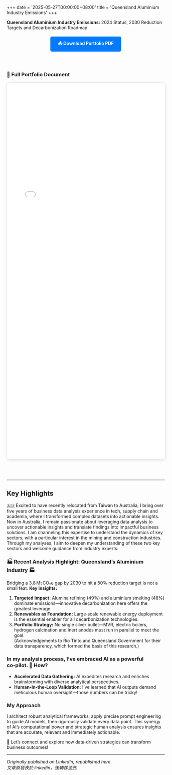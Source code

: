 +++
date = '2025-05-27T00:00:00+08:00'
title = 'Queensland Aluminium Industry Emissions'
+++

**Queensland Aluminium Industry Emissions:** 2024 Status, 2030 Reduction Targets and Decarbonization Roadmap

<div style="text-align: center; margin: 20px 0;">
    <a href="Queensland Aluminium Industry Emissions.pdf" download class="download-button" style="display: inline-block; padding: 12px 24px; background-color: #007bff; color: white; text-decoration: none; border-radius: 5px; font-weight: bold; transition: background-color 0.3s;">
        📥 Download Portfolio PDF
    </a>
</div>

<style>
.download-button:hover {
    background-color: #0056b3 !important;
}

.pdf-container {
    width: 100%;
    max-width: 900px;
    margin: 0 auto;
    padding: 20px 0;
}

.pdf-embed {
    width: 100%;
    height: 1200px;
    border: 1px solid #ddd;
    border-radius: 8px;
    box-shadow: 0 2px 10px rgba(0,0,0,0.1);
    margin-bottom: 30px;
}

.pdf-page-image {
    width: 100%;
    margin-bottom: 20px;
    border: 1px solid #e0e0e0;
    border-radius: 8px;
    box-shadow: 0 2px 8px rgba(0,0,0,0.08);
}

@media (max-width: 768px) {
    .pdf-embed {
        height: 600px;
    }
}
</style>

<div class="pdf-container">

### 📄 Full Portfolio Document

<!-- Option 1: Using iframe embed (works if PDF is in static folder) -->
<iframe src="Queensland Aluminium Industry Emissions.pdf" class="pdf-embed" type="application/pdf">
    <p>Your browser doesn't support PDF viewing. Please <a href="Queensland Aluminium Industry Emissions.pdf">download the PDF</a> to view it.</p>
</iframe>

<!-- Option 2: Using Google Docs Viewer (replace URL with your actual PDF URL) -->
<!--
<iframe src="https://docs.google.com/viewer?url=https://yourwebsite.com/path/to/CHLee_Portfolio.pdf&embedded=true" class="pdf-embed" frameborder="0"></iframe>
-->

<!-- Option 3: Display as images (if you convert PDF pages to images) -->
<!--
### Portfolio Pages

<img src="/images/portfolio/page1.jpg" alt="Portfolio Page 1" class="pdf-page-image" />
<img src="/images/portfolio/page2.jpg" alt="Portfolio Page 2" class="pdf-page-image" />
<img src="/images/portfolio/page3.jpg" alt="Portfolio Page 3" class="pdf-page-image" />
<img src="/images/portfolio/page4.jpg" alt="Portfolio Page 4" class="pdf-page-image" />
<img src="/images/portfolio/page5.jpg" alt="Portfolio Page 5" class="pdf-page-image" />
<img src="/images/portfolio/page6.jpg" alt="Portfolio Page 6" class="pdf-page-image" />
-->

</div>

---

## Key Highlights

🇦🇺 Excited to have recently relocated from Taiwan to Australia, I bring over five years of business data analysis experience in tech, supply chain and academia, where I transformed complex datasets into actionable insights. Now in Australia, I remain passionate about leveraging data analysis to uncover actionable insights and translate findings into impactful business solutions. I am channeling this expertise to understand the dynamics of key sectors, with a particular interest in the mining and construction industries. Through my analyses, I aim to deepen my understanding of these two key sectors and welcome guidance from industry experts.

### 🏭 Recent Analysis Highlight: Queensland’s Aluminium Industry 🏭
Bridging a 3.8 Mt CO₂e gap by 2030 to hit a 50% reduction target is not a small feat. 
**Key insights:**
 1. **Targeted Impact:** Alumina refining (49%) and aluminium smelting (48%) dominate emissions—innovative decarbonization here offers the greatest leverage.
 2. **Renewables as Foundation:** Large‑scale renewable energy deployment is the essential enabler for all decarbonization technologies.
 3. **Portfolio Strategy:** No single silver bullet—MVR, electric boilers, hydrogen calcination and inert anodes must run in parallel to meet the goal.
<br> (Acknowledgements to Rio Tinto and Queensland Government for their data transparency, which formed the basis of this research.)

### In my analysis process, I’ve embraced AI as a powerful co‑pilot. 🤖 How?
 * **Accelerated Data Gathering:** AI expedites research and enriches brainstorming with diverse analytical perspectives.
 * **Human‑in‑the‑Loop Validation:** I’ve learned that AI outputs demand meticulous human oversight—those numbers can be tricky!

### My Approach
I architect robust analytical frameworks, apply precise prompt engineering to guide AI models, then rigorously validate every data point. This synergy of AI’s computational power and strategic human analysis ensures insights that are accurate, relevant and immediately actionable.

🔗 Let’s connect and explore how data‑driven strategies can transform business outcomes!

---
*Originally published on LinkedIn; republished here.* <br>
*文章原發表於 linkedin，後轉移至此*
